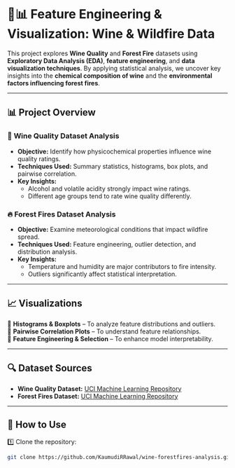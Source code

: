 # 🔬📊 Feature Engineering & Visualization: Wine & Wildfire Data  

This project explores **Wine Quality** and **Forest Fire** datasets using **Exploratory Data Analysis (EDA)**, **feature engineering**, and **data visualization techniques**. By applying statistical analysis, we uncover key insights into the **chemical composition of wine** and the **environmental factors influencing forest fires**.

---

## 📊 Project Overview  

### 🍷 **Wine Quality Dataset Analysis**
- **Objective:** Identify how physicochemical properties influence wine quality ratings.
- **Techniques Used:** Summary statistics, histograms, box plots, and pairwise correlation.
- **Key Insights:**
  - Alcohol and volatile acidity strongly impact wine ratings.
  - Different age groups tend to rate wine quality differently.

### 🔥 **Forest Fires Dataset Analysis**
- **Objective:** Examine meteorological conditions that impact wildfire spread.
- **Techniques Used:** Feature engineering, outlier detection, and distribution analysis.
- **Key Insights:**
  - Temperature and humidity are major contributors to fire intensity.
  - Outliers significantly affect statistical interpretation.

---

## 📈 Visualizations  
📌 **Histograms & Boxplots** – To analyze feature distributions and outliers.  
📌 **Pairwise Correlation Plots** – To understand feature relationships.  
📌 **Feature Engineering & Selection** – To enhance model interpretability.  

---

## 🔍 Dataset Sources  
- **Wine Quality Dataset:** [UCI Machine Learning Repository](https://archive.ics.uci.edu/ml/machine-learning-databases/wine-quality/)  
- **Forest Fires Dataset:** [UCI Machine Learning Repository](http://archive.ics.uci.edu/ml/machine-learning-databases/forest-fires/)  

---

## 🚀 How to Use  
1️⃣ Clone the repository:  
   ```bash
   git clone https://github.com/KaumudiRRawal/wine-forestfires-analysis.git

